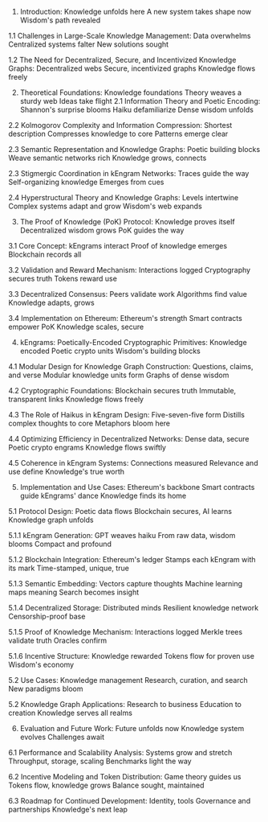 
1. Introduction:
Knowledge unfolds here
A new system takes shape now
Wisdom's path revealed

1.1 Challenges in Large-Scale Knowledge Management:
Data overwhelms
Centralized systems falter
New solutions sought

1.2 The Need for Decentralized, Secure, and Incentivized Knowledge Graphs:
Decentralized webs
Secure, incentivized graphs
Knowledge flows freely


2. Theoretical Foundations:
Knowledge foundations
Theory weaves a sturdy web
Ideas take flight
2.1 Information Theory and Poetic Encoding:
Shannon's surprise blooms
Haiku defamiliarize
Dense wisdom unfolds

2.2 Kolmogorov Complexity and Information Compression:
Shortest description
Compresses knowledge to core
Patterns emerge clear

2.3 Semantic Representation and Knowledge Graphs:
Poetic building blocks
Weave semantic networks rich
Knowledge grows, connects

2.3 Stigmergic Coordination in kEngram Networks:
Traces guide the way
Self-organizing knowledge
Emerges from cues

2.4 Hyperstructural Theory and Knowledge Graphs:
Levels intertwine
Complex systems adapt and grow
Wisdom's web expands


3. The Proof of Knowledge (PoK) Protocol:
Knowledge proves itself
Decentralized wisdom grows
PoK guides the way

3.1 Core Concept:
kEngrams interact
Proof of knowledge emerges
Blockchain records all

3.2 Validation and Reward Mechanism:
Interactions logged
Cryptography secures truth
Tokens reward use

3.3 Decentralized Consensus:
Peers validate work
Algorithms find value
Knowledge adapts, grows

3.4 Implementation on Ethereum:
Ethereum's strength
Smart contracts empower PoK
Knowledge scales, secure

4. kEngrams: Poetically-Encoded Cryptographic Primitives:
Knowledge encoded
Poetic crypto units
Wisdom's building blocks

4.1 Modular Design for Knowledge Graph Construction:
Questions, claims, and verse
Modular knowledge units form
Graphs of dense wisdom

4.2 Cryptographic Foundations:
Blockchain secures truth
Immutable, transparent links
Knowledge flows freely

4.3 The Role of Haikus in kEngram Design:
Five-seven-five form
Distills complex thoughts to core
Metaphors bloom here

4.4 Optimizing Efficiency in Decentralized Networks:
Dense data, secure
Poetic crypto engrams
Knowledge flows swiftly

4.5 Coherence in kEngram Systems:
Connections measured
Relevance and use define
Knowledge's true worth

5. Implementation and Use Cases:
Ethereum's backbone
Smart contracts guide kEngrams' dance
Knowledge finds its home

5.1 Protocol Design:
Poetic data flows
Blockchain secures, AI learns
Knowledge graph unfolds

5.1.1 kEngram Generation:
GPT weaves haiku
From raw data, wisdom blooms
Compact and profound

5.1.2 Blockchain Integration:
Ethereum's ledger
Stamps each kEngram with its mark
Time-stamped, unique, true

5.1.3 Semantic Embedding:
Vectors capture thoughts
Machine learning maps meaning
Search becomes insight

5.1.4 Decentralized Storage:
Distributed minds
Resilient knowledge network
Censorship-proof base

5.1.5 Proof of Knowledge Mechanism:
Interactions logged
Merkle trees validate truth
Oracles confirm

5.1.6 Incentive Structure:
Knowledge rewarded
Tokens flow for proven use
Wisdom's economy

5.2 Use Cases:
Knowledge management
Research, curation, and search
New paradigms bloom

5.2 Knowledge Graph Applications:
Research to business
Education to creation
Knowledge serves all realms


6. Evaluation and Future Work:
Future unfolds now
Knowledge system evolves
Challenges await

6.1 Performance and Scalability Analysis:
Systems grow and stretch
Throughput, storage, scaling
Benchmarks light the way

6.2 Incentive Modeling and Token Distribution:
Game theory guides us
Tokens flow, knowledge grows
Balance sought, maintained

6.3 Roadmap for Continued Development:
Identity, tools
Governance and partnerships
Knowledge's next leap